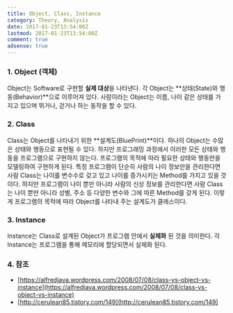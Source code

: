 ```yaml
---
title: Object, Class, Instance
category: Theory, Analysis
date: 2017-01-23T13:54:00Z
lastmod: 2017-01-23T13:54:00Z
comment: true
adsense: true
---
```


### 1. Object (객체)

Object는 Software로 구현할 **실제 대상**을 나타낸다. 각 Object는 **상태(State)와 행동(Behavior)**으로 이루어져 있다. 사람이라는 Object는 이름, 나이 같은 상태를 가지고 있으며 뛰거나, 걷거나 하는 동작을 할 수 있다.

### 2. Class

Class는 Object를 나타내기 위한 **설계도(BluePrint)**이다. 하나의 Object는 수많은 상태와 행동으로 표현될 수 있다. 하지만 프로그래밍 과정에서 이러한 모든 상태와 행동을 프로그램으로 구현하지 않는다. 프로그램의 목적에 따라 필요한 상태와 행동만을 모델링하여 구현하게 된다. 특정 프로그램이 단순히 사람의 나이 정보만을 관리한다면 사람 Class는 나이를 변수수로 갖고 있고 나이를 증가시키는 Method를 가지고 있을 것이다. 하지만 프로그램이 나이 뿐만 아니라 사람의 신상 정보를 관리한다면 사람 Class는 나이 뿐만 아니라 성별, 주소 등 다양한 변수와 그에 따른 Method를 갖게 된다. 이렇게 프로그램의 목적에 따라 Object를 나타내 주는 설계도가 클래스이다.

### 3. Instance

Instance는 Class로 설계된 Object가 프로그램 안에서 **실체화** 된 것을 의미한다. 각 Instance는 프로그램을 통해 메모리에 할당되면서 실체화 된다.

### 4. 참조

* [https://alfredjava.wordpress.com/2008/07/08/class-vs-object-vs-instance](https://alfredjava.wordpress.com/2008/07/08/class-vs-object-vs-instance)
* [http://cerulean85.tistory.com/149](http://cerulean85.tistory.com/149)
